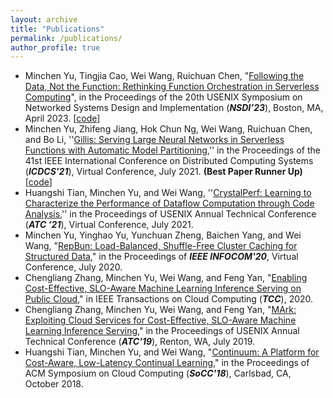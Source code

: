 ```yaml
---
layout: archive
title: "Publications"
permalink: /publications/
author_profile: true
---
```


- Minchen Yu, Tingjia Cao, Wei Wang, Ruichuan Chen, "[Following the Data, Not the Function: Rethinking Function Orchestration in Serverless Computing](../files/pheromone-nsdi23.pdf)", in the Proceedings of the 20th USENIX Symposium on Networked Systems Design and Implementation (***NSDI’23***), Boston, MA, April 2023. [[code](https://github.com/MincYu/pheromone)]
- Minchen Yu, Zhifeng Jiang, Hok Chun Ng, Wei Wang, Ruichuan Chen, and Bo Li, ''[Gillis: Serving Large Neural Networks in Serverless Functions with Automatic Model Partitioning](../files/gillis-icdcs21.pdf),'' in the Proceedings of the 41st IEEE International Conference on Distributed Computing Systems (***ICDCS'21***), Virtual Conference, July 2021. **(Best Paper Runner Up)**  [[code](https://github.com/MincYu/gillis-open-source)]
- Huangshi Tian, Minchen Yu, and Wei Wang, ''[CrystalPerf: Learning to Characterize the Performance of Dataflow Computation through Code Analysis](../files/crystalperf-atc21.pdf),'' in the Proceedings of USENIX Annual Technical Conference (***ATC ’21***), Virtual Conference, July 2021.
- Minchen Yu, Yinghao Yu, Yunchuan Zheng, Baichen Yang, and Wei Wang, "[RepBun: Load-Balanced, Shuffle-Free Cluster Caching for Structured Data](../files/repbun-infocom20.pdf)," in the Proceedings of ***IEEE INFOCOM'20***, Virtual Conference, July 2020.
- Chengliang Zhang, Minchen Yu, Wei Wang, and Feng Yan, "[Enabling Cost-Effective, SLO-Aware Machine Learning Inference Serving on Public Cloud](../files/MArk-tcc20.pdf)," in IEEE Transactions on Cloud Computing (***TCC***), 2020.
- Chengliang Zhang, Minchen Yu, Wei Wang, and Feng Yan, "[MArk: Exploiting Cloud Services for Cost-Effective, SLO-Aware Machine Learning Inference Serving](../files/mark-atc19.pdf)," in the Proceedings of USENIX Annual Technical Conference (***ATC'19***), Renton, WA, July 2019.
- Huangshi Tian, Minchen Yu, and Wei Wang, "[Continuum: A Platform for Cost-Aware, Low-Latency Continual Learning](../files/huangshi-socc18.pdf)," in the Proceedings of ACM Symposium on Cloud Computing (***SoCC'18***), Carlsbad, CA, October 2018.


